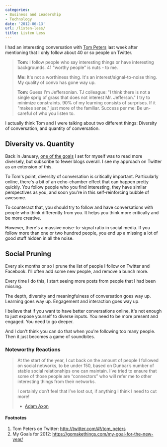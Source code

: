 ```yaml
---
categories:
- Business and Leadership
- Technology
date: '2012-06-13'
url: /listen-less/
title: Listen Less
---
```


I had an interesting conversation with <a href="https://twitter.com/#!/tom_peters">Tom Peters</a> last week after mentioning that I only follow about 40 or so people on Twitter.

<blockquote><strong>Tom:</strong> I follow people who say interesting things or have interesting backgrounds. 41 "worthy people" is nuts - to me.

<strong>Me:</strong> It's not a worthiness thing. It's an interest/signal-to-noise thing. My quality of convo has gone way up.

<strong>Tom:</strong> Guess I'm Jeffersonian. TJ colleague: "I think there is not a single sprig of grass that does not interest Mr. Jefferson." I try to minimize constraints. 90% of my learning consists of surprises. If it "makes sense," just more of the familiar. Success per me: Be un-careful of who you listen to.</blockquote>

I actually think Tom and I were talking about two different things: Diversity of conversation, and quantity of conversation.
<!--more-->
<h2>Diversity vs. Quantity</h2>

Back in January, <a href="https://gomakethings.com/my-goal-for-the-new-year/">one of the goals</a> I set for myself was to read more diversely, but subscribe to fewer blogs overall. I see my approach on Twitter as an extension of this.

To Tom's point, diversity of conversation is critically important. Particularly online, there's a bit of an echo-chamber effect that can happen pretty quickly. You follow people who you find interesting, they have similar perspectives as you, and soon you're in this self-reinforcing bubble of awesome.

To counteract that, you should try to follow and have conversations with people who think differently from you. It helps you think more critically and be more creative.

However, there's a massive noise-to-signal ratio in social media. If you follow more than one or two hundred people, you end up a missing a lot of good stuff hidden in all the noise.

<h2>Social Pruning</h2>

Every six months or so I prune the list of people I follow on Twitter and Facebook. I'll often add some new people, and remove a bunch more.

Every time I do this, I start seeing more posts from people that I had been missing.

The depth, diversity and meaningfulness of conversation goes way up. Learning goes way up. Engagement and interaction goes way up.

I believe that if you want to have better conversations online, it's not enough to just expose yourself to diverse inputs. You need to be more present and engaged. You need to go deeper.

And I don't think you can do that when you're following too many people. Then it just becomes a game of soundbites.

<h3>Noteworthy Reactions</h3>

<blockquote>At the start of the year, I cut back on the amount of people I followed on social networks, to be under 150, based on Dunbar’s number of stable social relationships one can maintain. I’ve tried to ensure that some of those people are “connectors” who will refer me to other interesting things from their networks.

I certainly don’t feel that I’ve lost out, if anything I think I need to cut more!

- <a href="http://www.adamaxon.com/">Adam Axon</a></blockquote>

<h4>Footnotes</h4>

<ol>
<li>Tom Peters on Twitter: <a href="http://twitter.com/#!/tom_peters">http://twitter.com/#!/tom_peters</a></li>
<li>My Goals for 2012: <a href="https://gomakethings.com/my-goal-for-the-new-year/">https://gomakethings.com/my-goal-for-the-new-year/</a></li>
</ol>